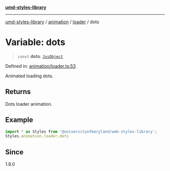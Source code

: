 [**umd-styles-library**](../../../../README.md)

***

[umd-styles-library](../../../../modules.md) / [animation](../../../README.md) / [loader](../README.md) / dots

# Variable: dots

> `const` **dots**: [`JssObject`](../../../../utilities/namespaces/transform/type-aliases/JssObject.md)

Defined in: [animation/loader.ts:53](https://github.com/UMD-Digital/design-system/blob/ada30a44686a89a90941bbd44a6f156101fc9b44/packages/styles/source/animation/loader.ts#L53)

Animated loading dots.

## Returns

Dots loader animation.

## Example

```typescript
import * as Styles from '@universityofmaryland/web-styles-library';
Styles.animation.loader.dots
```

## Since

1.8.0
